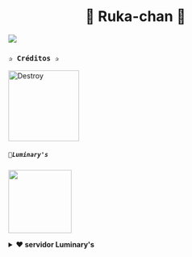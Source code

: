 <h1 align="center">🌴
 Ruka-chan 🌴
</h1>

 <img src= "https://files.catbox.moe/gsiong.jpg">
    </p>

### **`✰ Créditos ✰`**
<a
href="https://github.com/The-King-Destroy"><img src="https://github.com/The-King-Destroy.png" width="140" height="140" alt="Destroy"/></a>










##### **`🌟Luminary's`**

<a
href="https://dash.luminarys.shop.home"><img src="https://qu.ax/VAgKd.jpg" height="125px"></a>

<div align=>


<details>
 <summary><b> ❤️ servidor Luminary's</b></summary>

* Estado Luminarys [`Status`](https://estado.dash.Luminary's.shop)
* Dash Luminary's[`Dash`](https://dash.luminarys.shop/home)
* Panel Luminary's [`Panel`](https://panel.luminarys.shop/)
* Canal de WhatsApp [`Canal luminary's`](https://whatsapp.com/channel/0029Vb7CL7dGk1FtzTLjNt3S)
* Comunidad luminary's [`Click`](https://chat.whatsapp.com/Lai4h92i9NMDDNoTf8w72t)